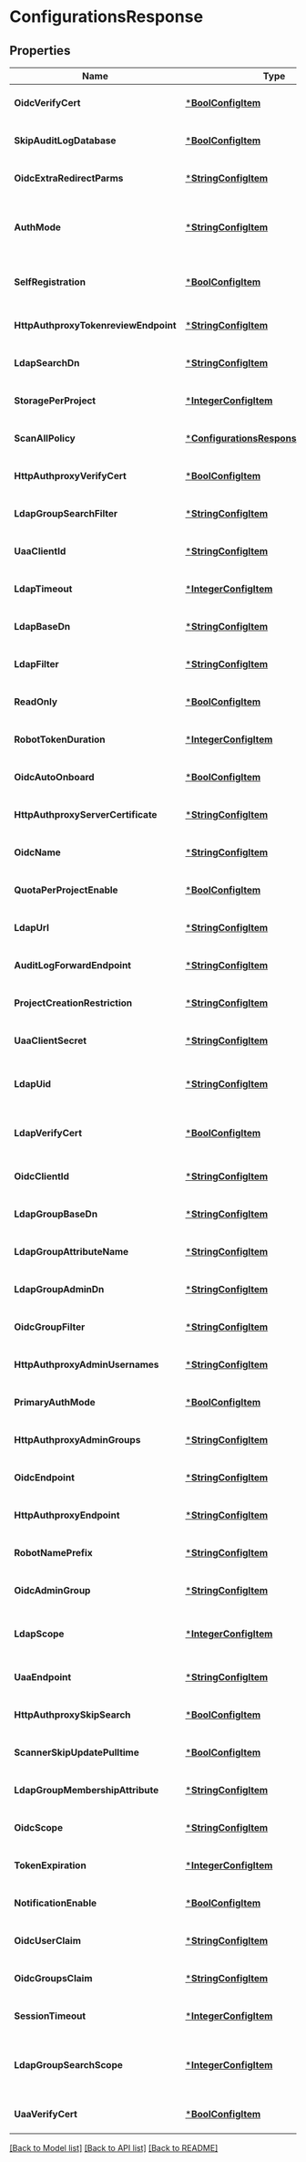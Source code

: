 # ConfigurationsResponse

## Properties
Name | Type | Description | Notes
------------ | ------------- | ------------- | -------------
**OidcVerifyCert** | [***BoolConfigItem**](BoolConfigItem.md) | Verify the OIDC provider&#39;s certificate&#39; | [optional] [default to null]
**SkipAuditLogDatabase** | [***BoolConfigItem**](BoolConfigItem.md) | Whether skip the audit log in database | [optional] [default to null]
**OidcExtraRedirectParms** | [***StringConfigItem**](StringConfigItem.md) | Extra parameters to add when redirect request to OIDC provider | [optional] [default to null]
**AuthMode** | [***StringConfigItem**](StringConfigItem.md) | The auth mode of current system, such as \&quot;db_auth\&quot;, \&quot;ldap_auth\&quot;, \&quot;oidc_auth\&quot; | [optional] [default to null]
**SelfRegistration** | [***BoolConfigItem**](BoolConfigItem.md) | Whether the Harbor instance supports self-registration.  If it&#39;&#39;s set to false, admin need to add user to the instance. | [optional] [default to null]
**HttpAuthproxyTokenreviewEndpoint** | [***StringConfigItem**](StringConfigItem.md) | The token review endpoint | [optional] [default to null]
**LdapSearchDn** | [***StringConfigItem**](StringConfigItem.md) | The DN of the user to do the search. | [optional] [default to null]
**StoragePerProject** | [***IntegerConfigItem**](IntegerConfigItem.md) | The storage quota per project | [optional] [default to null]
**ScanAllPolicy** | [***ConfigurationsResponseScanAllPolicy**](ConfigurationsResponse_scan_all_policy.md) |  | [optional] [default to null]
**HttpAuthproxyVerifyCert** | [***BoolConfigItem**](BoolConfigItem.md) | Verify the HTTP auth provider&#39;s certificate | [optional] [default to null]
**LdapGroupSearchFilter** | [***StringConfigItem**](StringConfigItem.md) | The filter to search the ldap group | [optional] [default to null]
**UaaClientId** | [***StringConfigItem**](StringConfigItem.md) | The client id of UAA | [optional] [default to null]
**LdapTimeout** | [***IntegerConfigItem**](IntegerConfigItem.md) | Timeout in seconds for connection to LDAP server | [optional] [default to null]
**LdapBaseDn** | [***StringConfigItem**](StringConfigItem.md) | The Base DN for LDAP binding. | [optional] [default to null]
**LdapFilter** | [***StringConfigItem**](StringConfigItem.md) | The filter for LDAP search | [optional] [default to null]
**ReadOnly** | [***BoolConfigItem**](BoolConfigItem.md) | The flag to indicate whether Harbor is in readonly mode. | [optional] [default to null]
**RobotTokenDuration** | [***IntegerConfigItem**](IntegerConfigItem.md) | The robot account token duration in days | [optional] [default to null]
**OidcAutoOnboard** | [***BoolConfigItem**](BoolConfigItem.md) | Auto onboard the OIDC user | [optional] [default to null]
**HttpAuthproxyServerCertificate** | [***StringConfigItem**](StringConfigItem.md) | The certificate of the HTTP auth provider | [optional] [default to null]
**OidcName** | [***StringConfigItem**](StringConfigItem.md) | The OIDC provider name | [optional] [default to null]
**QuotaPerProjectEnable** | [***BoolConfigItem**](BoolConfigItem.md) | Enable quota per project | [optional] [default to null]
**LdapUrl** | [***StringConfigItem**](StringConfigItem.md) | The URL of LDAP server | [optional] [default to null]
**AuditLogForwardEndpoint** | [***StringConfigItem**](StringConfigItem.md) | The endpoint of the audit log forwarder | [optional] [default to null]
**ProjectCreationRestriction** | [***StringConfigItem**](StringConfigItem.md) | Indicate who can create projects, it could be &#39;&#39;adminonly&#39;&#39; or &#39;&#39;everyone&#39;&#39;. | [optional] [default to null]
**UaaClientSecret** | [***StringConfigItem**](StringConfigItem.md) | The client secret of the UAA | [optional] [default to null]
**LdapUid** | [***StringConfigItem**](StringConfigItem.md) | The attribute which is used as identity for the LDAP binding, such as \&quot;CN\&quot; or \&quot;SAMAccountname\&quot; | [optional] [default to null]
**LdapVerifyCert** | [***BoolConfigItem**](BoolConfigItem.md) | Whether verify your OIDC server certificate, disable it if your OIDC server is hosted via self-hosted certificate. | [optional] [default to null]
**OidcClientId** | [***StringConfigItem**](StringConfigItem.md) | The client ID of the OIDC provider | [optional] [default to null]
**LdapGroupBaseDn** | [***StringConfigItem**](StringConfigItem.md) | The base DN to search LDAP group. | [optional] [default to null]
**LdapGroupAttributeName** | [***StringConfigItem**](StringConfigItem.md) | The attribute which is used as identity of the LDAP group, default is cn.&#39; | [optional] [default to null]
**LdapGroupAdminDn** | [***StringConfigItem**](StringConfigItem.md) | Specify the ldap group which have the same privilege with Harbor admin | [optional] [default to null]
**OidcGroupFilter** | [***StringConfigItem**](StringConfigItem.md) | The OIDC group filter which filters out the group doesn&#39;t match the regular expression | [optional] [default to null]
**HttpAuthproxyAdminUsernames** | [***StringConfigItem**](StringConfigItem.md) | The usernames which has the harbor admin privileges | [optional] [default to null]
**PrimaryAuthMode** | [***BoolConfigItem**](BoolConfigItem.md) | The flag to indicate whether the current auth mode should consider as a primary one. | [optional] [default to null]
**HttpAuthproxyAdminGroups** | [***StringConfigItem**](StringConfigItem.md) | The group which has the harbor admin privileges | [optional] [default to null]
**OidcEndpoint** | [***StringConfigItem**](StringConfigItem.md) | The endpoint of the OIDC provider | [optional] [default to null]
**HttpAuthproxyEndpoint** | [***StringConfigItem**](StringConfigItem.md) | The endpoint of the HTTP auth | [optional] [default to null]
**RobotNamePrefix** | [***StringConfigItem**](StringConfigItem.md) | The rebot account name prefix | [optional] [default to null]
**OidcAdminGroup** | [***StringConfigItem**](StringConfigItem.md) | The OIDC group which has the harbor admin privileges | [optional] [default to null]
**LdapScope** | [***IntegerConfigItem**](IntegerConfigItem.md) | The scope to search ldap users,&#39;0-LDAP_SCOPE_BASE, 1-LDAP_SCOPE_ONELEVEL, 2-LDAP_SCOPE_SUBTREE&#39; | [optional] [default to null]
**UaaEndpoint** | [***StringConfigItem**](StringConfigItem.md) | The endpoint of the UAA | [optional] [default to null]
**HttpAuthproxySkipSearch** | [***BoolConfigItem**](BoolConfigItem.md) | Search user before onboard | [optional] [default to null]
**ScannerSkipUpdatePulltime** | [***BoolConfigItem**](BoolConfigItem.md) | Whether or not to skip update the pull time for scanner | [optional] [default to null]
**LdapGroupMembershipAttribute** | [***StringConfigItem**](StringConfigItem.md) | The user attribute to identify the group membership | [optional] [default to null]
**OidcScope** | [***StringConfigItem**](StringConfigItem.md) | The scope of the OIDC provider | [optional] [default to null]
**TokenExpiration** | [***IntegerConfigItem**](IntegerConfigItem.md) | The expiration time of the token for internal Registry, in minutes. | [optional] [default to null]
**NotificationEnable** | [***BoolConfigItem**](BoolConfigItem.md) | Enable notification | [optional] [default to null]
**OidcUserClaim** | [***StringConfigItem**](StringConfigItem.md) | The attribute claims the username | [optional] [default to null]
**OidcGroupsClaim** | [***StringConfigItem**](StringConfigItem.md) | The attribute claims the group name | [optional] [default to null]
**SessionTimeout** | [***IntegerConfigItem**](IntegerConfigItem.md) | The session timeout in minutes | [optional] [default to null]
**LdapGroupSearchScope** | [***IntegerConfigItem**](IntegerConfigItem.md) | The scope to search ldap group. &#39;&#39;0-LDAP_SCOPE_BASE, 1-LDAP_SCOPE_ONELEVEL, 2-LDAP_SCOPE_SUBTREE&#39;&#39; | [optional] [default to null]
**UaaVerifyCert** | [***BoolConfigItem**](BoolConfigItem.md) | Verify the certificate in UAA server | [optional] [default to null]

[[Back to Model list]](../README.md#documentation-for-models) [[Back to API list]](../README.md#documentation-for-api-endpoints) [[Back to README]](../README.md)


